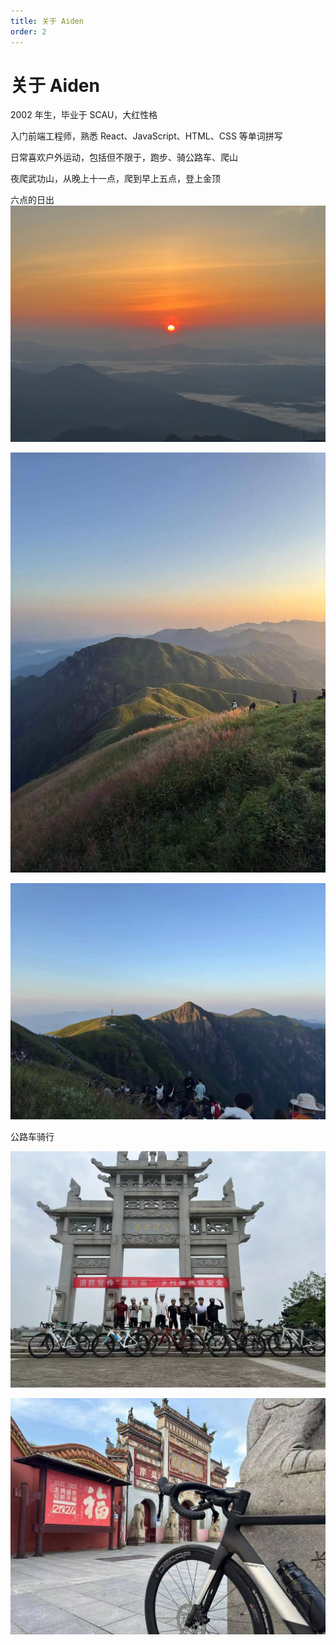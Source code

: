 ```yaml
---
title: 关于 Aiden
order: 2
---
```


# 关于 Aiden

2002 年生，毕业于 SCAU，大红性格

入门前端工程师，熟悉 React、JavaScript、HTML、CSS 等单词拼写

日常喜欢户外运动，包括但不限于，跑步、骑公路车、爬山

夜爬武功山，从晚上十一点，爬到早上五点，登上金顶

六点的日出
![](./assets/wugongshan3.webp)

![](./assets/wugongshan1.webp)

![](./assets/wugongshan2.webp)

公路车骑行

![](./assets/bike1.webp)

![](./assets/bike2.webp)
